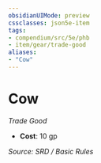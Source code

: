 ```yaml
---
obsidianUIMode: preview
cssclasses: json5e-item
tags:
- compendium/src/5e/phb
- item/gear/trade-good
aliases: 
- "Cow"
---
```

# Cow
*Trade Good*  

- **Cost**: 10 gp

*Source: SRD / Basic Rules*